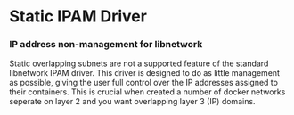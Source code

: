 # Static IPAM Driver
### IP address non-management for libnetwork

Static overlapping subnets are not a supported feature of the standard libnetwork IPAM driver. This driver is designed to do as little management as possible, giving the user full control over the IP addresses assigned to their containers. This is crucial when created a number of docker networks seperate on layer 2 and you want overlapping layer 3 (IP) domains.
